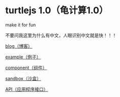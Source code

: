 # turtlejs 1.0（龟计算1.0）

make it for fun

不要问我这里为什么有中文，人眼识别中文就是快！！！

[blog（博客）](http://make-in-china.github.io/turtlejs)

[example（例子）](http://make-in-china.github.io/turtlejs/example)

[component（组件）](http://make-in-china.github.io/turtlejs/component)

[sandbox（沙盒）](http://make-in-china.github.io/turtlejs/sandbox)

[API（应用程序接口）](http://make-in-china.github.io/API)
